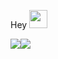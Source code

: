 Hey <img src="https://github.com/TheDudeThatCode/TheDudeThatCode/blob/master/Assets/Hi.gif" width="29px">




<a href="https://github.com/fauji2317/stat">
<img src="https://raw.githubusercontent.com/fauji3217/stat/master/generated/overview.svg#gh-dark-mode-only" /><img src="https://raw.githubusercontent.com/fauji2317/stat/master/generated/languages.svg#gh-dark-mode-only" />
</a>
